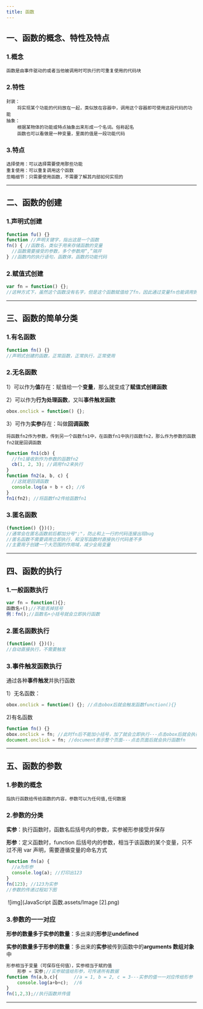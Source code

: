 ```yaml
---
title: 函数
---
```


## 一、函数的概念、特性及特点

### 1.概念

```
函数是由事件驱动的或者当他被调用时可执行的可重复使用的代码块
```

### 2.特性

```
封装：
	将实现某个功能的代码放在一起，类似放在容器中，调用这个容器即可使用这段代码的功能
抽象：
	根据某物体的功能或特点抽象出来形成一个名词。俗称起名
	函数也可以看做是一种变量，里面的值是一段功能代码
```

### 3.特点

```
选择使用：可以选择需要使用那些功能
重复使用：可以重复调用这个函数
忽略细节：只需要使用函数，不需要了解其内部如何实现的
```

---

## 二、函数的创建

### 1.声明式创建

```javascript
function fu() {}
function //声明关键字，指出这是一个函数
fn() { //函数名，类似于用来存储函数的变量
  //函数需要接受的参数，多个参数用“,”隔开
} //函数内的执行语句，函数体，函数的功能代码
```

### 2.赋值式创建

```javascript
var fn = function() {};
//这种方式下，虽然这个函数没有名字，但是这个函数赋值给了fn，因此通过变量fn也能调用到这个函数
```

---

## 三、函数的简单分类

### 1.有名函数

```javascript
function fn() {}
//声明式创建的函数，正常函数，正常执行，正常使用
```

### 2.无名函数

1）可以作为**值**存在：赋值给一个**变量**，那么就变成了**赋值式创建函数**

2）可以作为**行为处理函数**，又叫**事件触发函数**

```javascript
obox.onclick = function() {};
```

3）可作为**实参**存在：叫做**回调函数**

    将函数fn2作为参数，传到另一个函数fn1中，在函数fn1中执行函数fn2，那么作为参数的函数fn2就是回调函数

```javascript
function fn1(cb) {
  //fn1接收到作为参数的函数fn2
  cb(1, 2, 3); //调用fn2来执行
}
function fn2(a, b, c) {
  //这就是回调函数
  console.log(a + b + c); //6
}
fn1(fn2); //将函数fn2传给函数fn1
```

### 3.匿名函数

```javascript
(function() {})();
//通常会在匿名函数前后都加分号";"，防止和上一行的代码连接出现bug
//匿名函数不需要调用立即执行，和没写函数时直接执行代码差不多
//主要用于创建一个大范围的作用域，减少全局变量
```

---

## 四、函数的执行

### 1.一般函数执行

```javascript
var fn = function(){};
函数名+();//不能丢掉括号
例：fn();//函数名+小括号就会立即执行函数
```

### 2.匿名函数执行

```javascript
(function() {})();
//自动直接执行，不需要触发
```

### 3.事件触发函数执行

通过各种**事件触发**并执行函数

1）无名函数：

```javascript
obox.onclick = function() {}; //点击obox后就会触发函数function(){}
```

2)有名函数

```javascript
function fn() {}
obox.onclick = fn; //此时fn后不能加小括号，加了就会立即执行---点击obox后就会执行函数fn
document.onclick = fn; //document表示整个页面---点击页面后就会执行函数fn
```

---

## 五、函数的参数

### 1.参数的概念

```
指执行函数给传给函数的内容，参数可以为任何值,任何数据
```

### 2.参数的分类

**实参**：执行函数时，函数名后括号内的参数，实参被形参接受并保存

**形参**：定义函数时，function 后括号内的参数，相当于该函数的某个变量，只不过不用 var 声明，需要遵循变量的命名方式

```javascript
function fn(a) {
  //a为形参
  console.log(a); //打印出123
}
fn(123); //123为实参
//参数的传递过程如下图
```

​ ![img](JavaScript 函数.assets/Image [2].png)

### 3.参数的一一对应

​ **形参的数量多于实参的数量**：多出来的**形参**是**undefined**

​ **实参的数量多于形参的数量**：多出来的**实参**被传到函数中的**arguments 数组对象**中

```javascript
形参相当于变量（可保存任何值），实参相当于赋的值
	形参 = 实参;//实参赋值给形参，可传递所有数据
function fn(a,b,c){      //a = 1, b = 2, c = 3---实参的值一一对应传给形参
    console.log(a+b+c);  //6
}
fn(1,2,3);//执行函数并传值
```

---
